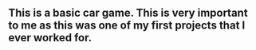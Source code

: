 ## This is a basic car game. This is very important to me as this was one of my first projects that I ever worked for.
